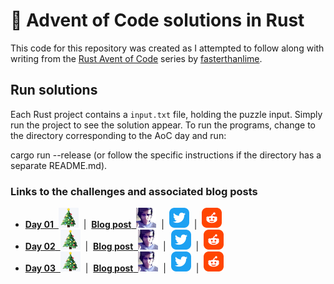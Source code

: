 # 🎄 Advent of Code solutions in Rust


This code for this repository was created as I attempted to follow along with writing
from the [Rust Avent of Code](https://fasterthanli.me/series/advent-of-code-2020) series by
[fasterthanlime](https://twitter.com/fasterthanlime).

## Run solutions
Each Rust project contains a `input.txt` file, holding the puzzle input. Simply
run the project to see the solution appear.
To run the programs, change to the directory corresponding to the AoC day and run:

cargo run --release
(or follow the specific instructions if the directory has a separate README.md).

### Links to the challenges and associated blog posts
* [**Day 01** &nbsp;![aoc](images/aoc_32x32.png "aoc")](https://adventofcode.com/2020/day/1) 
  &nbsp;|&nbsp; [**Blog post** &nbsp;![amos](images/amos_32x32.png "amos")](https://fasterthanli.me/series/advent-of-code-2020/part-1)
  &nbsp;|&nbsp; [![twitter](images/twitter_32x32.png "twitter")](https://twitter.com/fasterthanlime/status/1337785824922963981)
  &nbsp;|&nbsp; [![reddit](images/reddit_32x32.png "reddit")](https://www.reddit.com/r/fasterthanlime/comments/kbr7bu/day_1_advent_of_code_2020/)
* [**Day 02** &nbsp;![aoc](images/aoc_32x32.png "aoc")](https://adventofcode.com/2020/day/2)
  &nbsp;|&nbsp; [**Blog post** &nbsp;![amos](images/amos_32x32.png "amos")](https://fasterthanli.me/series/advent-of-code-2020/part-2)
  &nbsp;|&nbsp; [![twitter](images/twitter_32x32.png "twitter")](https://twitter.com/fasterthanlime/status/1338156472719601666)
  &nbsp;|&nbsp; [![reddit](images/reddit_32x32.png "reddit")](https://www.reddit.com/r/fasterthanlime/comments/kcdadv/day_2_advent_of_code_2020/)
* [**Day 03** &nbsp;![aoc](images/aoc_32x32.png "aoc")](https://adventofcode.com/2020/day/3)
  &nbsp;|&nbsp; [**Blog post** &nbsp;![amos](images/amos_32x32.png "amos")](https://fasterthanli.me/series/advent-of-code-2020/part-3)
  &nbsp;|&nbsp; [![twitter](images/twitter_32x32.png "twitter")](https://twitter.com/fasterthanlime/status/1338435897986048000)
  &nbsp;|&nbsp; [![reddit](images/reddit_32x32.png "reddit")](https://www.reddit.com/r/fasterthanlime/comments/kcvgal/day_3_advent_of_code_2020/)
